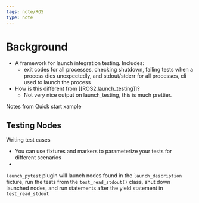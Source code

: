 ```yaml
---
tags: note/ROS
type: note
---
```

# Background
- A framework for launch integration testing. Includes:
	- exit codes for all processes, checking shutdown, failing tests when a process dies unexpectedly, and stdout/stderr for all processes, cli used to launch the process
- How is this different from [[ROS2.launch_testing]]?
	- Not very nice output on launch_testing, this is much prettier. 

Notes from Quick start xample

## Testing Nodes
Writing test cases
- You can use fixtures and markers to parameterize your tests for different scenarios
- 

`launch_pytest` plugin will launch nodes found in the `launch_description` fixture, run the tests from the `test_read_stdout()` class, shut down launched nodes, and run statements after the yield statement in `test_read_stdout`